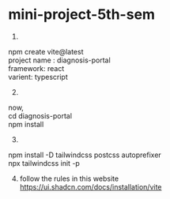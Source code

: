 # mini-project-5th-sem

1.
npm create vite@latest<br/>
project name : diagnosis-portal<br/>
framework: react<br/>
varient: typescript<br/>

2.
now,<br/>
cd diagnosis-portal<br/>
npm install<br/>

3.
npm install -D tailwindcss postcss autoprefixer <br/>
npx tailwindcss init -p<br/>


4. follow the rules in this website<br/>
   https://ui.shadcn.com/docs/installation/vite<br/>
